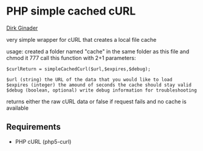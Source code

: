 PHP simple cached cURL
======================
[Dirk Ginader](http://ginader.com/)

very simple wrapper for cURL that creates a local file cache

usage: created a folder named "cache" in the same folder as this file and chmod it 777
call this function with 2+1 parameters:

    $curlReturn = simpleCachedCurl($url,$expires,$debug);

    $url (string) the URL of the data that you would like to load
    $expires (integer) the amound of seconds the cache should stay valid
    $debug (boolean, optional) write debug information for troubleshooting

returns either the raw cURL data or false if request fails and no cache is available

Requirements
------------
* PHP cURL (php5-curl)
